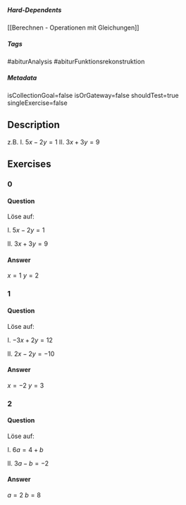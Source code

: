 ##### Hard-Dependents
[[Berechnen - Operationen mit Gleichungen]]
##### Tags
#abiturAnalysis
#abiturFunktionsrekonstruktion
##### Metadata
isCollectionGoal=false
isOrGateway=false
shouldTest=true
singleExercise=false
## Description
z.B. I. $5x-2y=1$ II. $3x+3y=9$ 
## Exercises
### 0
#### Question
Löse auf:

I. $5x-2y=1$

II. $3x+3y=9$
#### Answer
$x=1$
$y=2$
### 1
#### Question
Löse auf:

I. $-3x+2y=12$

II. $2x-2y=-10$
#### Answer
$x=-2$
$y=3$
### 2
#### Question
Löse auf:

I. $6a=4+b$

II. $3a-b=-2$
#### Answer
$a=2$
$b=8$
